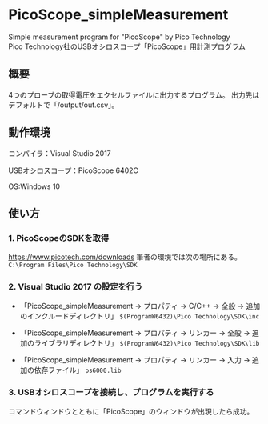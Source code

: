 # PicoScope_simpleMeasurement
Simple measurement program for "PicoScope" by Pico Technology  
Pico Technology社のUSBオシロスコープ「PicoScope」用計測プログラム

## 概要
4つのプローブの取得電圧をエクセルファイルに出力するプログラム。
出力先はデフォルトで「/output/out.csv」。


## 動作環境
コンパイラ：Visual Studio 2017 

USBオシロスコープ：PicoScope 6402C

OS:Windows 10

## 使い方
### 1. PicoScopeのSDKを取得
https://www.picotech.com/downloads
筆者の環境では次の場所にある。
`C:\Program Files\Pico Technology\SDK`

### 2. Visual Studio 2017 の設定を行う

- 「PicoScope_simpleMeasurement -> プロパティ -> C/C++ -> 全般 -> 追加のインクルードディレクトリ」
`$(ProgramW6432)\Pico Technology\SDK\inc`

- 「PicoScope_simpleMeasurement -> プロパティ -> リンカー -> 全般 -> 追加のライブラリディレクトリ」
`$(ProgramW6432)\Pico Technology\SDK\lib`

- 「PicoScope_simpleMeasurement -> プロパティ -> リンカー -> 入力 -> 追加の依存ファイル」
`ps6000.lib`

### 3. USBオシロスコープを接続し、プログラムを実行する
コマンドウィンドウとともに「PicoScope」のウィンドウが出現したら成功。

